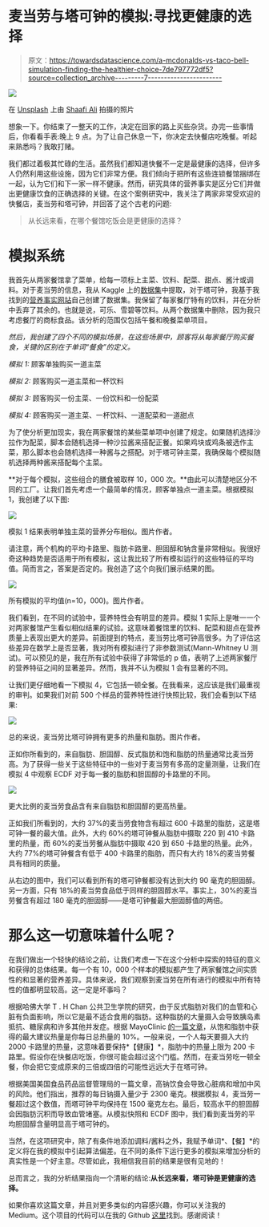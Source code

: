 # 麦当劳与塔可钟的模拟:寻找更健康的选择

> 原文：<https://towardsdatascience.com/a-mcdonalds-vs-taco-bell-simulation-finding-the-healthier-choice-7de797772df5?source=collection_archive---------7----------------------->

![](img/32d1e159ae0237cb62dc61e3b9161a6c.png)

在 [Unsplash](https://unsplash.com/) 上由 [Shaafi Ali](https://unsplash.com/@shaafi) 拍摄的照片

想象一下。你结束了一整天的工作，决定在回家的路上买些杂货。办完一些事情后，你看看手表:晚上 9 点。为了让自己休息一下，你决定去快餐店吃晚餐。听起来熟悉吗？我敢打赌。

我们都过着极其忙碌的生活。虽然我们都知道快餐不一定是最健康的选择，但许多人仍然利用这些设施，因为它们非常方便。我们倾向于把所有这些连锁餐馆捆绑在一起，认为它们和下一家一样不健康。然而，研究具体的营养事实是区分它们并做出更健康饮食的正确选择的关键。在这个案例研究中，我关注了两家非常受欢迎的快餐店，麦当劳和塔可钟，并回答了这个古老的问题:

> 从长远来看，在哪个餐馆吃饭会是更健康的选择？

# 模拟系统

我首先从两家餐馆拿了菜单，给每一项标上主菜、饮料、配菜、甜点、酱汁或调料。对于麦当劳的信息，我从 Kaggle 上的[数据集](https://www.kaggle.com/mcdonalds/nutrition-facts)中提取，对于塔可钟，我基于我找到的[营养事实网站](https://www.nutrition-charts.com/taco-bell-nutrition-facts-calorie-information/)自己创建了数据集。我保留了每家餐厅特有的饮料，并在分析中丢弃了其余的。也就是说，可乐、雪碧等饮料。从两个数据集中删除，因为我只考虑餐厅的商标食品。该分析的范围仅包括午餐和晚餐菜单项目。

**然后，我创建了四个不同的模拟场景，在这些场景中，顾客将从每家餐厅购买餐食，关键的区别在于单词*“餐食”*的定义。**

*模拟 1:* 顾客单独购买一道主菜

*模拟 2:* 顾客购买一道主菜和一杯饮料

*模拟 3:* 顾客购买一份主菜、一份饮料和一份配菜

*模拟 4:* 顾客购买一道主菜、一杯饮料、一道配菜和一道甜点

为了使分析更加现实，我在两家餐馆的某些菜单项中创建了规定。如果随机选择沙拉作为配菜，脚本会随机选择一种沙拉酱来搭配正餐。如果鸡块或鸡条被选作主菜，那么脚本也会随机选择一种酱与之搭配。对于塔可钟主菜，我确保每个模拟随机选择两种酱来搭配每个主菜。

**对于每个模拟，这些组合的膳食被取样 10，000 次。**由此可以清楚地区分不同的工厂。让我们首先考虑一个最简单的情况，顾客单独点一道主菜。根据模拟 1，我创建了以下图:

![](img/994741e91ca1614182637d79135e604c.png)

模拟 1 结果表明单独主菜的营养分布相似。图片作者。

请注意，两个机构的平均卡路里、脂肪卡路里、胆固醇和钠含量非常相似。我很好奇这种趋势是否适用于所有模拟，这让我比较了所有模拟运行的这些特征的平均值。简而言之，答案是否定的。我创造了这个向我们展示结果的图。

![](img/3e8b8434afc36df710637231e2cc04e3.png)

所有模拟的平均值(n=10，000)。图片作者。

我们看到，在不同的试验中，营养特性会有明显的差异。模拟 1 实际上是唯一一个对两家餐馆产生看似相似结果的试验。这意味着餐馆里的饮料、配菜和甜点在营养质量上表现出更大的差异。前面提到的特点，麦当劳比塔可钟高很多。为了评估这些差异在数学上是否显著，我对所有模拟进行了非参数测试(Mann-Whitney U 测试)。可以预见的是，我在所有试验中获得了非常低的 p 值，表明了上述两家餐厅的营养特征之间的显著差异。然而，我并不认为模拟 1 会有显著的不同。

让我们更仔细地看一下模拟 4，它包括一顿全餐。在我看来，这应该是我们最重视的审判。如果我们对前 500 个样品的营养特性进行快照比较，我们会看到以下结果:

![](img/7b84b22692909276f319caaa177fc532.png)

总的来说，麦当劳比塔可钟拥有更多的热量和脂肪。图片作者。

正如你所看到的，来自脂肪、胆固醇、反式脂肪和饱和脂肪的热量通常比麦当劳高。为了获得一些关于这些特征中的一些对于麦当劳有多高的定量测量，让我们在模拟 4 中观察 ECDF 对于每一餐的脂肪和胆固醇的卡路里的不同。

![](img/65b53da7f0d7a22455031113787ec23f.png)

更大比例的麦当劳食品含有来自脂肪和胆固醇的更高热量。

正如我们所看到的，大约 37%的麦当劳食物含有超过 600 卡路里的脂肪，这是塔可钟一餐的最大值。此外，大约 60%的塔可钟餐从脂肪中摄取 220 到 410 卡路里的热量，而 60%的麦当劳餐从脂肪中摄取 420 到 650 卡路里的热量。此外，大约 77%的塔可钟餐含有低于 400 卡路里的脂肪，而只有大约 18%的麦当劳餐具有相同的质量。

从右边的图中，我们可以看到所有的塔可钟餐都没有达到大约 90 毫克的胆固醇。另一方面，只有 18%的麦当劳食品低于同样的胆固醇水平。事实上，30%的麦当劳餐含有超过 180 毫克的胆固醇——是塔可钟餐最大胆固醇值的两倍。

# 那么这一切意味着什么呢？

在我们做出一个轻快的结论之前，让我们考虑一下在这个分析中探索的特征的意义和获得的总体结果。每一个有 10，000 个样本的模拟都产生了两家餐馆之间实质性的和显著的营养差异。具体来说，我们观察到麦当劳在所有进行的模拟中所有特性的值都明显较高。这一定是坏事吗？

根据哈佛大学 T . H Chan 公共卫生学院的研究，由于反式脂肪对我们的血管和心脏有负面影响，所以它是最不适合食用的脂肪。这种脂肪的大量摄入会导致胰岛素抵抗、糖尿病和许多其他并发症。根据 MayoClinic [的一篇文章](https://www.mayoclinic.org/healthy-lifestyle/nutrition-and-healthy-eating/expert-answers/fat-grams/faq-20058496)，从饱和脂肪中获得的最大建议热量是你每日总热量的 10%。一般来说，一个人每天要摄入大约 2000 卡路里的热量，这意味着要保持*【健康】*，脂肪中的热量上限为 200 卡路里。假设你在快餐店吃饭，你很可能会超过这个门槛。然而，在麦当劳吃一顿全餐，你会把它变成原来的三倍或四倍的可能性远远大于在塔可钟。

根据美国美国食品药品监督管理局的一篇文章，高钠饮食会导致心脏病和增加中风的风险。他们指出，推荐的每日钠摄入量少于 2300 毫克。根据模拟 4，麦当劳一餐超过这个数值，而塔可钟平均保持在 1500 毫克左右。最后，较高水平的胆固醇会因脂肪沉积而导致血管堵塞。从模拟快照和 ECDF 图中，我们看到麦当劳的平均胆固醇含量明显高于塔可钟的。

当然，在这项研究中，除了有条件地添加调料/酱料之外，我赋予单词*、【餐】*的定义将在我的模拟中引起算法偏差。在不同的条件下运行更多的模拟来增加分析的真实性是一个好主意。尽管如此，我相信我目前的结果是很有见地的！

总而言之，我的分析结果指向一个清晰的结论:**从长远来看，塔可钟是更健康的选择。**

如果你喜欢这篇文章，并且对更多类似的内容感兴趣，你可以关注我的 Medium。这个项目的代码可以在我的 Github [这里](https://github.com/vnnair/Fast-Food-Analysis)找到。感谢阅读！